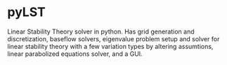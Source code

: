 # pyLST
Linear Stability Theory solver in python.  Has grid generation and discretization, baseflow solvers, eigenvalue problem setup and solver for linear stability theory with a few variation types by altering assumtions, linear parabolized equations solver, and a GUI.
